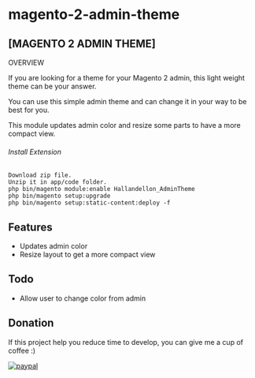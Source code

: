 # magento-2-admin-theme
## [MAGENTO 2 ADMIN THEME]

OVERVIEW

If you are looking for a theme for your Magento 2 admin, this light weight theme can be your answer. 

You can use this simple admin theme and can change it in your way to be best for you.

This module updates admin color and resize some parts to have a more compact view.

###### Install Extension
```
Download zip file.
Unzip it in app/code folder. 
php bin/magento module:enable Hallandellon_AdminTheme
php bin/magento setup:upgrade
php bin/magento setup:static-content:deploy -f

```

## Features
- Updates admin color
- Resize layout to get a more compact view

## Todo
- Allow user to change color from admin

## Donation

If this project help you reduce time to develop, you can give me a cup of coffee :) 

[![paypal](https://www.paypalobjects.com/en_US/i/btn/btn_donateCC_LG.gif)](https://www.paypal.com/donate/?hosted_button_id=AGVQPLCJDBYAA)
